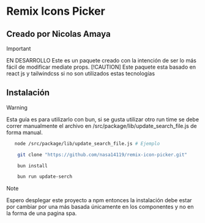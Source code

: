 # Remix Icons Picker

## Creado por Nicolas Amaya

> [!IMPORTANT]
> EN DESARROLLO
> Este es un paquete creado con la intención de ser lo más fácil de modificar mediate props.
> [!CAUTION]
> Este paquete esta basado en react js y tailwindcss si no son utilizados estas tecnologías

## Instalación

> [!WARNING]
> Esta guía es para utilizarlo con bun, si se gusta utilizar otro run time se debe correr manualmente el archivo en /src/package/lib/update_search_file.js de forma manual.

```bash
   node /src/package/lib/update_search_file.js # Ejemplo
```

```bash
    git clone "https://github.com/nasa14119/remix-icon-picker.git"
```

```bash
    bun install
```

```bash
    bun run update-serch
```

> [!NOTE]
> Espero desplegar este proyecto a npm entonces la instalación debe estar por cambiar por una más basada únicamente en los componentes y no en la forma de una pagina spa.
